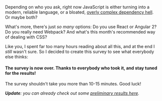 Depending on who you ask, right now JavaScript is either turning into a modern, reliable language, or a bloated, [overly complex dependency hell](https://twitter.com/thomasfuchs/status/708675139253174273). Or maybe both?

What's more, there's just *so many* options: Do you use React or Angular 2? Do you really need Webpack? And what's this month's recommended way of dealing with CSS?

Like you, I spent far too many hours reading about all this, and at the end I *still* wasn't sure. So I decided to create this survey to see what everybody else thinks:

#### The survey is now over. Thanks to everybody who took it, and stay tuned for the results!

The survey shouldn't take you more than 10-15 minutes. Good luck!

_**Update**: you can already check out some [preliminary results here](https://medium.com/@sachagreif/the-state-of-javascript-front-end-frameworks-1a2d8a61510)._